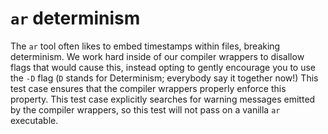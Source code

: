 # `ar` determinism

The `ar` tool often likes to embed timestamps within files, breaking determinism.
We work hard inside of our compiler wrappers to disallow flags that would cause this, instead opting to gently encourage you to use the `-D` flag (`D` stands for Determinism; everybody say it together now!)
This test case ensures that the compiler wrappers properly enforce this property.
This test case explicitly searches for warning messages emitted by the compiler wrappers, so this test will not pass on a vanilla `ar` executable.
